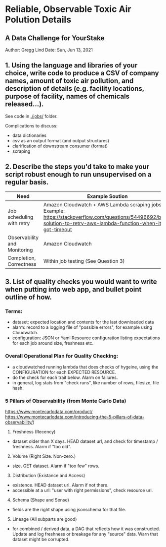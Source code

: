 # Reliable, Observable Toxic Air Polution Details

## A Data Challenge for YourStake 

Author:  Gregg Lind
Date:  Sun, Jun 13, 2021

## 1. Using the language and libraries of your choice, write code to produce a CSV of company names, amount of toxic air pollution, and description of details (e.g. facility locations, purpose of facility, names of chemicals released…).

See code in [./jobs/](./jobs/) folder.  

Complications to discuss:
- data dictionaries
- csv as an output format (and output structures)
- clarification of downstream consumer (format)
- scraping

## 2. Describe the steps you'd take to make your script robust enough to run unsupervised on a regular basis.

| Need | Example Soution |
| -----------                  | ----------- |
| Job scheduling with retry    | Amazon Cloudwatch + AWS Lambda scraping jobs.  Example: https://stackoverflow.com/questions/54496692/best-solution-to-retry-aws-lambda-function-when-it-got-timeout  |
| Observability and Monitoring | Amazon Cloudwatch
| Completion, Correctness      | Within job testing (See Question 3)


## 3. List of quality checks you would want to write when putting into web app, and bullet point outline of how.
 
### Terms:
- dataset: expected location and contents for the last downloaded data
- alarm:  record to a logging file of "possible errors", for example using Cloudwatch.
- configuration:  JSON or Yaml Resource configuration listing expectations for each job around size, freshness etc. 

### Overall Operational Plan for Quality Checking:

- a cloudwatched running lambda that does checks of hygeine, using the CONFIGURATION for each EXPECTED RESOURCE.
- do the check for each trait below.  Alarm on failures.
- in general, log stats from "check runs", like number of rows, filesize, file hash.

### 5 Pillars of Observability (from Monte Carlo Data)
https://www.montecarlodata.com/product/  
https://www.montecarlodata.com/introducing-the-5-pillars-of-data-observability/)

1. Freshness (Recency)
- dataset older than X days.  HEAD dataset url, and check for timestamp / freshness.  Alarm if "too old". 

2. Volume (Right Size.  Non-zero.)
- size.  GET dataset.  Alarm if "too few" rows.  

3. Distribution (Existance and Access)
- existence.  HEAD dataset url.  Alarm if not there.
- accessible at a url: "user with right permissions", check resource url.

4. Schema (Shape and Sense)
- fields are the right shape using jsonschema for that file.

5. Lineage (All subparts are good)
- for combined / derived data, a DAG that reflects how it was constructed.  Update and log freshness or breakage for any "source" data.  Warn that dataset might be corrupted.











